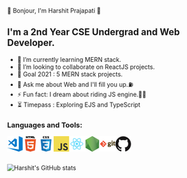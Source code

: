 👋 Bonjour, I'm Harshit Prajapati 👋
<!--
**harshit-prajapati/harshit-prajapati** is a ✨ _special_ ✨ repository because its `README.md` (this file) appears on your GitHub profile.
 
Here are some ideas to get you started: -->
## I'm a 2nd Year CSE Undergrad and Web Developer.

- 🌱 I’m currently learning MERN stack.
- 👯 I’m looking to collaborate on ReactJS projects.
- 🎯 Goal 2021 : 5 MERN stack projects.
- 💬 Ask me about Web and I'll fill you up.⛽️
- ⚡ Fun fact: I dream about riding JS engine.🧑‍💻
- ⏳ Timepass : Exploring EJS and TypeScript

### Languages and Tools:

<img align="left" alt="Visual Studio Code" width="36px" src="https://raw.githubusercontent.com/github/explore/80688e429a7d4ef2fca1e82350fe8e3517d3494d/topics/visual-studio-code/visual-studio-code.png" />
<img align="left" alt="HTML5" width="36px" src="https://raw.githubusercontent.com/github/explore/80688e429a7d4ef2fca1e82350fe8e3517d3494d/topics/html/html.png" />
<img align="left" alt="CSS3" width="36px" src="https://raw.githubusercontent.com/github/explore/80688e429a7d4ef2fca1e82350fe8e3517d3494d/topics/css/css.png" />
<img align="left" alt="JavaScript" width="36px" src="https://raw.githubusercontent.com/github/explore/80688e429a7d4ef2fca1e82350fe8e3517d3494d/topics/javascript/javascript.png" />
<img align="left" alt="React" width="36px" src="https://raw.githubusercontent.com/github/explore/80688e429a7d4ef2fca1e82350fe8e3517d3494d/topics/react/react.png" />
<img align="left" alt="Node.js" width="36px" src="https://raw.githubusercontent.com/github/explore/80688e429a7d4ef2fca1e82350fe8e3517d3494d/topics/nodejs/nodejs.png" />
<img align="left" alt="Git" width="36px" src="https://raw.githubusercontent.com/github/explore/80688e429a7d4ef2fca1e82350fe8e3517d3494d/topics/git/git.png" />
<img align="left" alt="GitHub" width="36px" src="https://raw.githubusercontent.com/github/explore/78df643247d429f6cc873026c0622819ad797942/topics/github/github.png" />
<br>
<br>
<br>

![Harshit's GitHub stats](https://github-readme-stats.vercel.app/api?username=harshit-prajapati&theme=dark&show_cons=true&hide=issues,contribs,prs)
